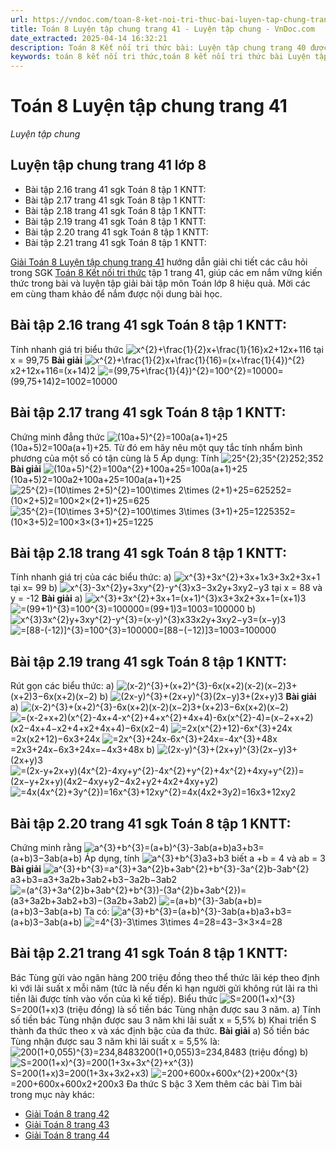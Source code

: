 ```yaml
---
url: https://vndoc.com/toan-8-ket-noi-tri-thuc-bai-luyen-tap-chung-trang-40-294911
title: Toán 8 Luyện tập chung trang 41 - Luyện tập chung - VnDoc.com
date_extracted: 2025-04-14 16:32:21
description: Toán 8 Kết nối tri thức bài: Luyện tập chung trang 40 được VnDoc biên soạn lời giải nhằm giúp các em nắm được nội dung bài Luyện tập chung trang 40, Toán 8 sách Kết nối tri thức. Mời các em tham khảo lời giải
keywords: toán 8 kết nối tri thức,toán 8 kết nối tri thức bài Luyện tập chung,toán 8 kết nối tri thức bài Luyện tập chung trang 40,toán lớp 8 kết nối tri thức,giải toán 8 kết nối tri thức,luyện tập chung trang 40 lớp 8,toán 8 luyện tập chung trang 41,toán lớp 8 luyện tập chung trang 41,luyện tập chung trang 41 lớp 8,toán 8 luyện tập chung trang 40,toán 8 luyện tập chung,luyện tập chung lớp 8 trang 40 41
---
```


# Toán 8 Luyện tập chung trang 41
 _Luyện tập chung_
## Luyện tập chung trang 41 lớp 8
  * Bài tập 2.16 trang 41 sgk Toán 8 tập 1 KNTT: 
  * Bài tập 2.17 trang 41 sgk Toán 8 tập 1 KNTT: 
  * Bài tập 2.18 trang 41 sgk Toán 8 tập 1 KNTT: 
  * Bài tập 2.19 trang 41 sgk Toán 8 tập 1 KNTT: 
  * Bài tập 2.20 trang 41 sgk Toán 8 tập 1 KNTT: 
  * Bài tập 2.21 trang 41 sgk Toán 8 tập 1 KNTT: 

[Giải Toán 8 Luyện tập chung trang 41](<https://vndoc.com/toan-8-ket-noi-tri-thuc-bai-luyen-tap-chung-trang-40-294911>) hướng dẫn giải chi tiết các câu hỏi trong SGK [Toán 8 Kết nối tri thức](<https://vndoc.com/toan-8-ket-noi-tri-thuc>) tập 1 trang 41, giúp các em nắm vững kiến thức trong bài và luyện tập giải bài tập môn Toán lớp 8 hiệu quả. Mời các em cùng tham khảo để nắm được nội dung bài học.
## **Bài tập 2.16 trang 41 sgk Toán 8 tập 1 KNTT:**
Tính nhanh giá trị biểu thức
![x^{2}+\\frac{1}{2}x+\\frac{1}{16}](https://i.vdoc.vn/data/image/blank.png)x2+12x+116 tại x = 99,75
**Bài giải**
![x^{2}+\\frac{1}{2}x+\\frac{1}{16}=\(x+\\frac{1}{4}\)^{2}](https://i.vdoc.vn/data/image/blank.png) x2+12x+116=\(x+14\)2
![=\(99,75+\\frac{1}{4}\)^{2}=100^{2}=10000](https://i.vdoc.vn/data/image/blank.png)=\(99,75+14\)2=1002=10000
## **Bài tập 2.17 trang 41 sgk Toán 8 tập 1 KNTT:**
Chứng minh đẳng thức ![\(10a+5\)^{2}=100a\(a+1\)+25](https://i.vdoc.vn/data/image/blank.png)\(10a+5\)2=100a\(a+1\)+25. Từ đó em hãy nêu một quy tắc tính nhẩm bình phương của một số có tận cùng là 5
Áp dụng: Tính ![25^{2};35^{2}](https://i.vdoc.vn/data/image/blank.png)252;352
**Bài giải**
![\(10a+5\)^{2}=100a^{2}+100a+25=100a\(a+1\)+25](https://i.vdoc.vn/data/image/blank.png)\(10a+5\)2=100a2+100a+25=100a\(a+1\)+25
![25^{2}=\(10\\times 2+5\)^{2}=100\\times 2\\times \(2+1\)+25=625](https://i.vdoc.vn/data/image/blank.png)252=\(10×2+5\)2=100×2×\(2+1\)+25=625
![35^{2}=\(10\\times 3+5\)^{2}=100\\times 3\\times \(3+1\)+25=1225](https://i.vdoc.vn/data/image/blank.png)352=\(10×3+5\)2=100×3×\(3+1\)+25=1225
## **Bài tập 2.18 trang 41 sgk Toán 8 tập 1 KNTT:**
Tính nhanh giá trị của các biểu thức:
a\) ![x^{3}+3x^{2}+3x+1](https://i.vdoc.vn/data/image/blank.png)x3+3x2+3x+1 tại x= 99
b\) ![x^{3}-3x^{2}y+3xy^{2}-y^{3}](https://i.vdoc.vn/data/image/blank.png)x3−3x2y+3xy2−y3 tại x = 88 và y = -12
**Bài giải**
a\) ![x^{3}+3x^{2}+3x+1=\(x+1\)^{3}](https://i.vdoc.vn/data/image/blank.png)x3+3x2+3x+1=\(x+1\)3
![=\(99+1\)^{3}=100^{3}=100000](https://i.vdoc.vn/data/image/blank.png)=\(99+1\)3=1003=100000
b\) ![x^{3}3x^{2}y+3xy^{2}-y^{3}=\(x-y\)^{3}](https://i.vdoc.vn/data/image/blank.png)x33x2y+3xy2−y3=\(x−y\)3
![=\[88-\(-12\)\]^{3}=100^{3}=100000](https://i.vdoc.vn/data/image/blank.png)=\[88−\(−12\)\]3=1003=100000
## **Bài tập 2.19 trang 41 sgk Toán 8 tập 1 KNTT:**
Rút gọn các biểu thức:
a\) ![\(x-2\)^{3}+\(x+2\)^{3}-6x\(x+2\)\(x-2\)](https://i.vdoc.vn/data/image/blank.png)\(x−2\)3+\(x+2\)3−6x\(x+2\)\(x−2\)
b\) ![\(2x-y\)^{3}+\(2x+y\)^{3}](https://i.vdoc.vn/data/image/blank.png)\(2x−y\)3+\(2x+y\)3
**Bài giải**
a\) ![\(x-2\)^{3}+\(x+2\)^{3}-6x\(x+2\)\(x-2\)](https://i.vdoc.vn/data/image/blank.png)\(x−2\)3+\(x+2\)3−6x\(x+2\)\(x−2\)
![=\(x-2+x+2\)\(x^{2}-4x+4-x^{2}+4+x^{2}+4x+4\)-6x\(x^{2}-4\)](https://i.vdoc.vn/data/image/blank.png)=\(x−2+x+2\)\(x2−4x+4−x2+4+x2+4x+4\)−6x\(x2−4\)
![=2x\(x^{2}+12\)-6x^{3}+24x](https://i.vdoc.vn/data/image/blank.png)=2x\(x2+12\)−6x3+24x
![=2x^{3}+24x-6x^{3}+24x=-4x^{3}+48x](https://i.vdoc.vn/data/image/blank.png)=2x3+24x−6x3+24x=−4x3+48x
b\) ![\(2x-y\)^{3}+\(2x+y\)^{3}](https://i.vdoc.vn/data/image/blank.png)\(2x−y\)3+\(2x+y\)3
![=\(2x-y+2x+y\)\(4x^{2}-4xy+y^{2}-4x^{2}+y^{2}+4x^{2}+4xy+y^{2}\)](https://i.vdoc.vn/data/image/blank.png)=\(2x−y+2x+y\)\(4x2−4xy+y2−4x2+y2+4x2+4xy+y2\)
![=4x\(4x^{2}+3y^{2}\)=16x^{3}+12xy^{2}](https://i.vdoc.vn/data/image/blank.png)=4x\(4x2+3y2\)=16x3+12xy2
## **Bài tập 2.20 trang 41 sgk Toán 8 tập 1 KNTT:**
Chứng minh rằng ![a^{3}+b^{3}=\(a+b\)^{3}-3ab\(a+b\)](https://i.vdoc.vn/data/image/blank.png)a3+b3=\(a+b\)3−3ab\(a+b\)
Áp dụng, tính ![a^{3}+b^{3}](https://i.vdoc.vn/data/image/blank.png)a3+b3 biết a +b = 4 và ab = 3
**Bài giải**
![a^{3}+b^{3}=a^{3}+3a^{2}b+3ab^{2}+b^{3}-3a^{2}b-3ab^{2}](https://i.vdoc.vn/data/image/blank.png) a3+b3=a3+3a2b+3ab2+b3−3a2b−3ab2
![=\(a^{3}+3a^{2}b+3ab^{2}+b^{3}\)-\(3a^{2}b+3ab^{2}\)](https://i.vdoc.vn/data/image/blank.png)=\(a3+3a2b+3ab2+b3\)−\(3a2b+3ab2\)
![=\(a+b\)^{3}-3ab\(a+b\)](https://i.vdoc.vn/data/image/blank.png)=\(a+b\)3−3ab\(a+b\)
Ta có: ![a^{3}+b^{3}=\(a+b\)^{3}-3ab\(a+b\)](https://i.vdoc.vn/data/image/blank.png)a3+b3=\(a+b\)3−3ab\(a+b\)
![=4^{3}-3\\times 3\\times 4=28](https://i.vdoc.vn/data/image/blank.png)=43−3×3×4=28
## **Bài tập 2.21 trang 41 sgk Toán 8 tập 1 KNTT:**
Bác Tùng gửi vào ngân hàng 200 triệu đồng theo thể thức lãi kép theo định kì với lãi suất x mỗi năm \(tức là nếu đến kì hạn người gửi không rút lãi ra thì tiền lãi được tính vào vốn của kì kế tiếp\). Biểu thức ![S=200\(1+x\)^{3}](https://i.vdoc.vn/data/image/blank.png)S=200\(1+x\)3 \(triệu đồng\) là số tiền bác Tùng nhận được sau 3 năm.
a\) Tính số tiền bác Tùng nhận được sau 3 năm khi lãi suất x = 5,5%
b\) Khai triển S thành đa thức theo x và xác định bậc của đa thức.
**Bài giải**
a\) Số tiền bác Tùng nhận được sau 3 năm khi lãi suất x = 5,5% là:
![200\(1+0,055\)^{3}=234,8483](https://i.vdoc.vn/data/image/blank.png)200\(1+0,055\)3=234,8483 \(triệu đồng\)
b\) ![S=200\(1+x\)^{3}=200\(1+3x+3x^{2}+x^{3}\)](https://i.vdoc.vn/data/image/blank.png)S=200\(1+x\)3=200\(1+3x+3x2+x3\)
![=200+600x+600x^{2}+200x^{3}](https://i.vdoc.vn/data/image/blank.png)=200+600x+600x2+200x3
Đa thức S bậc 3
Xem thêm các bài Tìm bài trong mục này khác:
  * [Giải Toán 8 trang 42](</giai-toan-8-trang-42-tap-1-ket-noi-tri-thuc-330239>)
  * [Giải Toán 8 trang 43 ](</giai-toan-8-trang-43-tap-1-ket-noi-tri-thuc-330240>)
  * [Giải Toán 8 trang 44 ](</giai-toan-8-trang-44-tap-1-ket-noi-tri-thuc-330243>)

